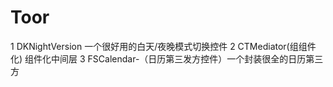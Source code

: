 # Toor
1 DKNightVersion 一个很好用的白天/夜晚模式切换控件
2 CTMediator(组组件化) 组件化中间层
3 FSCalendar-（日历第三发方控件）一个封装很全的日历第三方
